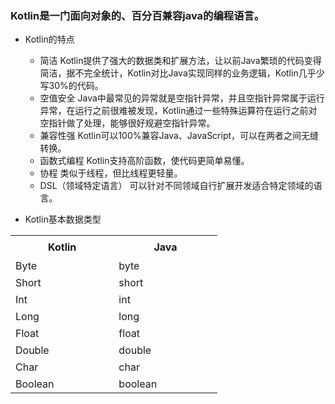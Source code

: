 ### Kotlin是一门面向对象的、百分百兼容java的编程语言。
* Kotlin的特点
    * 简洁 Kotlin提供了强大的数据类和扩展方法，让以前Java繁琐的代码变得简洁，据不完全统计，Kotlin对比Java实现同样的业务逻辑，Kotlin几乎少写30%的代码。
    * 空值安全 Java中最常见的异常就是空指针异常，并且空指针异常属于运行异常，在运行之前很难被发现，Kotlin通过一些特殊运算符在运行之前对空指针做了处理，能够很好规避空指针异常。
    * 兼容性强 Kotlin可以100%兼容Java、JavaScript，可以在两者之间无缝转换。
    * 函数式编程 Kotlin支持高阶函数，使代码更简单易懂。
    * 协程 类似于线程，但比线程更轻量。
    * DSL（领域特定语言） 可以针对不同领域自行扩展开发适合特定领域的语言。
    
* Kotlin基本数据类型
    
<table>
    <tr height=36 style='mso-height-source:userset;height:27.0pt'>
        <th height=36 class=xl65 width=400 style='height:27.0pt;width:112pt'>Kotlin</td>
        <th class=xl65 width=400 style='width:112pt'>Java</td>
    </tr>
    <tr height=27 style='mso-height-source:userset;height:20.25pt'>
        <td height=27 class=xl65 style='height:20.25pt'>Byte</td>
        <td class=xl65>byte</td>
    </tr>
    <tr height=27 style='mso-height-source:userset;height:20.25pt'>
        <td height=27 class=xl65 style='height:20.25pt'>Short</td>
        <td class=xl65>short</td>
    </tr>
    <tr height=27 style='mso-height-source:userset;height:20.25pt'>
        <td height=27 class=xl65 style='height:20.25pt'>Int</td>
        <td class=xl65>int</td>
    </tr>
    <tr height=27 style='mso-height-source:userset;height:20.25pt'>
        <td height=27 class=xl65 style='height:20.25pt'>Long</td>
        <td class=xl65>long</td>
    </tr>
    <tr height=27 style='mso-height-source:userset;height:20.25pt'>
        <td height=27 class=xl65 style='height:20.25pt'>Float</td>
        <td class=xl65>float</td>
    </tr>
    <tr height=27 style='mso-height-source:userset;height:20.25pt'>
        <td height=27 class=xl65 style='height:20.25pt'>Double</td>
        <td class=xl65>double</td>
    </tr>
    <tr height=27 style='mso-height-source:userset;height:20.25pt'>
        <td height=27 class=xl65 style='height:20.25pt'>Char</td>
        <td class=xl65>char</td>
    </tr>
    <tr height=27 style='mso-height-source:userset;height:20.25pt'>
        <td height=27 class=xl65 style='height:20.25pt'>Boolean</td>
        <td class=xl65>boolean</td>
    </tr>
</table>
